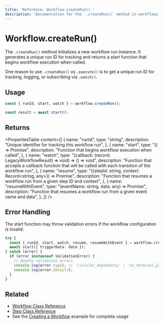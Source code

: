 ```yaml
---
title: 'Reference: Workflow.createRun() '
description: 'Documentation for the `.createRun()` method in workflows (legacy), which initializes a new workflow run instance.'
---
```


# Workflow.createRun()

The `.createRun()` method initializes a new workflow run instance. It generates a unique run ID for tracking and returns a start function that begins workflow execution when called.

One reason to use `.createRun()` vs `.execute()` is to get a unique run ID for tracking, logging, or subscribing via `.watch()`.

## Usage

```typescript
const { runId, start, watch } = workflow.createRun();

const result = await start();
```

## Returns

<PropertiesTable
content={[
{
name: "runId",
type: "string",
description: "Unique identifier for tracking this workflow run",
},
{
name: "start",
type: "() => Promise<LegacyWorkflowResult>",
description: "Function that begins workflow execution when called",
},
{
name: "watch",
type: "(callback: (record: LegacyWorkflowResult) => void) => () => void",
description:
"Function that accepts a callback function that will be called with each transition of the workflow run",
},
{
name: "resume",
type: "({stepId: string, context: Record<string, any>}) => Promise<LegacyWorkflowResult>",
description:
"Function that resumes a workflow run from a given step ID and context",
},
{
name: "resumeWithEvent",
type: "(eventName: string, data: any) => Promise<LegacyWorkflowResult>",
description:
"Function that resumes a workflow run from a given event name and data",
},
]}
/>

## Error Handling

The start function may throw validation errors if the workflow configuration is invalid:

```typescript
try {
  const { runId, start, watch, resume, resumeWithEvent } = workflow.createRun();
  await start({ triggerData: data });
} catch (error) {
  if (error instanceof ValidationError) {
    // Handle validation errors
    console.log(error.type); // 'circular_dependency' | 'no_terminal_path' | 'unreachable_step'
    console.log(error.details);
  }
}
```

## Related

- [Workflow Class Reference](./workflow)
- [Step Class Reference](./step-class)
- See the [Creating a Workflow](../../examples/workflows_legacy/creating-a-workflow) example for complete usage

